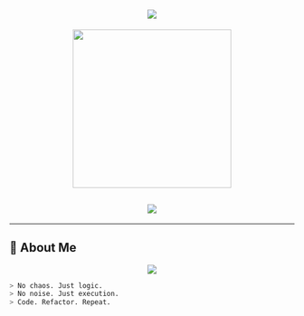 <!-- 🔥 Cyberpunk Hacker Profile README -->

<h1 align="center">
  <img src="https://readme-typing-svg.demolab.com?font=Fira+Code&weight=500&size=26&duration=3000&pause=1000&color=0AFFEF&center=true&vCenter=true&width=600&lines=%3E+Nithen+has+entered+the+terminal...;%3E+Booting+up+full-stack+mode...;%3E+Deploying+in+stealth...">
</h1>

<p align="center">
  <img src="https://media.giphy.com/media/3o7aD2saalBwwftBIY/giphy.gif" width="280" />
</p>

<h2 align="center">
  <img src="https://img.shields.io/badge/Nithen%20Bains-Coding%20in%20Stealth-black?style=for-the-badge&labelColor=111111&color=0AFFEF&logo=github"/>
</h2>

---

## 🧠 About Me

<p align="center">
  <img src="https://readme-typing-svg.herokuapp.com?font=Fira+Code&size=20&duration=3000&pause=2000&color=F97316&center=true&vCenter=true&width=450&lines=Silent+Developer.;Focused+Builder.;Dark-mode+Enthusiast." />
</p>

```bash
> No chaos. Just logic.  
> No noise. Just execution.  
> Code. Refactor. Repeat.
